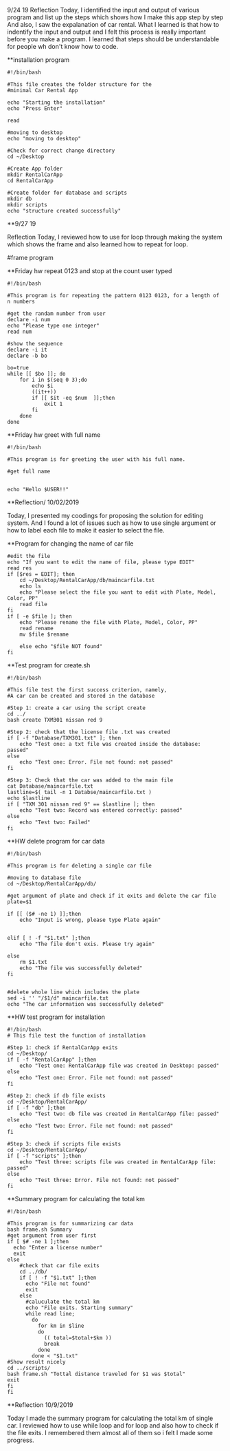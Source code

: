 9/24 19
Reflection
Today, I identified the input and output of various program and list up the steps which shows how I make this app step by step
And also, I saw the expalanation of car rental.
What I learned is that how to indentify the input and output and I felt this process is really important before you make a program.  I learned that steps should be understandable for people wh don't know how to code.

**installation program
```
#!/bin/bash

#This file creates the folder structure for the
#minimal Car Rental App

echo "Starting the installation"
echo "Press Enter"

read

#moving to desktop
echo "moving to desktop"

#Check for correct change directory
cd ~/Desktop

#Create App folder
mkdir RentalCarApp
cd RentalCarApp

#Create folder for database and scripts
mkdir db
mkdir scripts
echo "structure created successfully"
```
**9/27 19

Reflection
Today, I reviewed how to use for loop through making the system which shows the frame and also learned how to repeat for loop.



#frame program


**Friday hw repeat 0123 and stop at the count user typed

```
#!/bin/bash

#This program is for repeating the pattern 0123 0123, for a length of n numbers

#get the randam number from user
declare -i num
echo "Please type one integer"
read num

#show the sequence
declare -i it
declare -b bo

bo=true
while [[ $bo ]]; do
	for i in $(seq 0 3);do
		echo $i
		((it++))
		if [[ $it -eq $num  ]];then
			exit 1	
		fi
	done
done
```

**Friday hw greet with full name

```
#!/bin/bash

#This program is for greeting the user with his full name.

#get full name


echo "Hello $USER!!"
```

**Reflection/ 10/02/2019

Today, I presented my coodings for proposing the solution for editing system.
And I found a lot of issues such as how to use single argument or how to label each file to make it easier to select the file.

**Program for changing the name of car file

```
#edit the file
echo "If you want to edit the name of file, please type EDIT"
read res
if [$res = EDIT]; then
    cd ~/Desktop/RentalCarApp/db/maincarfile.txt
    echo ls
    echo "Please select the file you want to edit with Plate, Model, Color, PP"
    read file
fi
if [ -e $file ]; then
    echo "Please rename the file with Plate, Model, Color, PP"
    read rename
    mv $file $rename

    else echo "$file NOT found"
fi
```

**Test program for create.sh

```
#!/bin/bash

#This file test the first success criterion, namely,
#A car can be created and stored in the database

#Step 1: create a car using the script create 
cd ../
bash create TXM301 nissan red 9

#Step 2: check that the license file .txt was created 
if [ -f "Database/TXM301.txt" ]; then
	echo "Test one: a txt file was created inside the database: passed"
else 
	echo "Test one: Error. File not found: not passed"
fi 

#Step 3: Check that the car was added to the main file
cat Database/maincarfile.txt
lastline=$( tail -n 1 Databse/maincarfile.txt )
echo $lastline
if [ "TXM 301 nissan red 9" == $lastline ]; then
	echo "Test two: Record was entered correctly: passed"
else
	echo "Test two: Failed"
fi
```
**HW delete program for car data

```
#!/bin/bash

#This program is for deleting a single car file

#moving to database file
cd ~/Desktop/RentalCarApp/db/

#get argument of plate and check if it exits and delete the car file
plate=$1

if [[ ($# -ne 1) ]];then
	echo "Input is wrong, please type Plate again"


elif [ ! -f "$1.txt" ];then
	echo "The file don't exis. Please try again"

else 
	rm $1.txt
	echo "The file was successfully deleted"
fi


#delete whole line which includes the plate
sed -i '' "/$1/d" maincarfile.txt
echo "The car information was successfully deleted"
```
**HW test program for installation
```
#!/bin/bash
# This file test the function of installation 

#Step 1: check if RentalCarApp exits
cd ~/Desktop/
if [ -f "RentalCarApp" ];then
	echo "Test one: RentalCarApp file was created in Desktop: passed"
else
	echo "Test one: Error. File not found: not passed"
fi

#Step 2: check if db file exists
cd ~/Desktop/RentalCarApp/
if [ -f "db" ];then
	echo "Test two: db file was created in RentalCarApp file: passed"
else
	echo "Test two: Error. File not found: not passed"
fi

#Step 3: check if scripts file exists
cd ~/Desktop/RentalCarApp/
if [ -f "scripts" ];then
	echo "Test three: scripts file was created in RentalCarApp file: passed"
else
	echo "Test three: Error. File not found: not passed"
fi
```
**Summary program for calculating the total km
```
#!/bin/bash

#This program is for summarizing car data
bash frame.sh Summary
#get argument from user first
if [ $# -ne 1 ];then
  echo "Enter a license number"
  exit
else
    #check that car file exits
    cd ../db/
    if [ ! -f "$1.txt" ];then
      echo "File not found"
      exit
    else
      #caluculate the total km
      echo "File exits. Starting summary"
      while read line;
        do
          for km in $line
          do
            (( total=$total+$km ))
            break
          done
        done < "$1.txt"
#Show result nicely
cd ../scripts/
bash frame.sh "Tottal distance traveled for $1 was $total"
exit
fi
fi
```
**Reflection 10/9/2019

Today I made the summary program for calculating the total km of single car.
I reviewed how to use while loop and for loop and also how to check if the file exits.  I remembered them almost all of them so i felt I made some progress.



